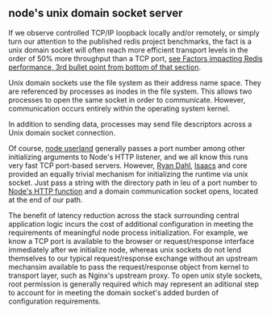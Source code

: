 ## node's unix domain socket server

If we observe controlled TCP/IP loopback locally and/or remotely, or simply turn our attention to the published redis project benchmarks, the fact is a unix domain socket will often reach more efficient transport levels in the order of 50% more throughput than a TCP port, [see Factors impacting Redis performance, 3rd bullet point from bottom of that section](http://redis.io/topics/benchmarks).  

Unix domain sockets use the file system as their address name space. They are referenced by processes as inodes in the file system. This allows two processes to open the same socket in order to communicate. However, communication occurs entirely within the operating system kernel.

In addition to sending data, processes may send file descriptors across a Unix domain socket connection.  

Of course, [node userland](//github.com/joyent/node/wiki/node-core-vs-userland#this-is-a-good-thing) generally passes a port number among other initializing arguments to Node's HTTP listener, and we all know this runs very fast TCP port-based servers. However, [Ryan Dahl](//shitryandahlsays.tumblr.com), [Isaacs](http://blog.izs.me/) and core provided an equally trivial mechanism for initializing the runtime via unix socket. Just pass a string with the directory path in leu of a port number to [Node's HTTP function](http://nodejs.org/docs/latest/api/http.html#http_server_listen_path_callback) and a domain communication socket opens, located at the end of our path.

The benefit of latency reduction across the stack surrounding central application logic incurs the cost of additional configuration in meeting the requirements of meaningful node process initialization. For example, we know a TCP port is available to the browser or request/response interface immediately after we initialize node, whereas unix sockets do not lend themselves to our typical request/response exchange without an upstream mechansim available to pass the request/response object from kernel to transport layer, such as Nginx's upstream proxy. To open unix style sockets, root permission is generally required which may represent an aditional step to account for in meeting the domain socket's added burden of configuration requirements.